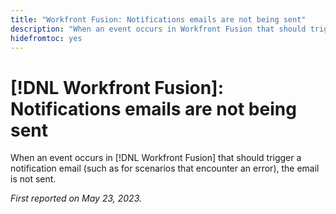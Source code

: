 ```yaml
---
title: "Workfront Fusion: Notifications emails are not being sent"
description: "When an event occurs in Workfront Fusion that should trigger a notification email (such as for scenarios that encounter an error), the email is not sent."
hidefromtoc: yes
---
```


# [!DNL Workfront Fusion]: Notifications emails are not being sent

When an event occurs in [!DNL Workfront Fusion] that should trigger a notification email (such as for scenarios that encounter an error), the email is not sent.

_First reported on May 23, 2023._

